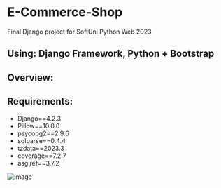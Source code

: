# E-Commerce-Shop
Final Django project for SoftUni Python Web 2023

<h2>Using: Django Framework, Python + Bootstrap</h2>

<h2>Overview:</h2>

<h2>Requirements:</h2>
<ul>
  <li>Django==4.2.3</li>
  <li>Pillow==10.0.0</li>
  <li>psycopg2==2.9.6</li>
  <li>sqlparse==0.4.4</li>
  <li>tzdata==2023.3</li>
  <li>coverage==7.2.7</li>
  <li>asgiref==3.7.2</li>
</ul>

![image](https://github.com/nvmarzakov/Django-E-Commerce-Shop/assets/114495254/ff7f6616-0efa-4a36-af5c-8c1520eb3eb9)
